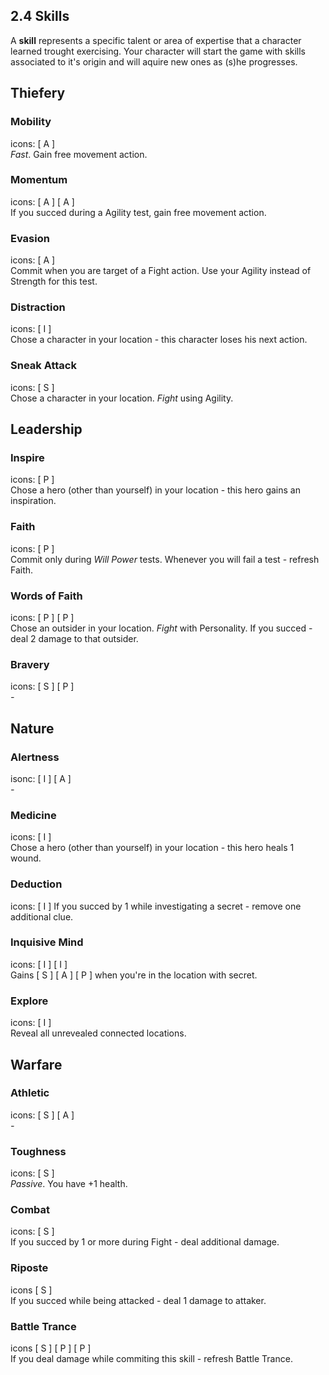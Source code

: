 ## **2.4 Skills**
A **skill** represents a specific talent or area of expertise that a character learned trought exercising. Your character will start the game with skills associated to it's origin and will aquire new ones as (s)he progresses.

## **Thiefery**

### **Mobility**
icons: [ A ]  
*Fast*. Gain free movement action.

### **Momentum**
icons: [ A ] [ A ]  
If you succed during a Agility test, gain free movement action.

### **Evasion**
icons: [ A ]  
Commit when you are target of a Fight action. Use your Agility instead of Strength for this test.

### **Distraction**
icons: [ I ]  
Chose a character in your location - this character loses his next action.

### **Sneak Attack**
icons: [ S ]  
Chose a character in your location. *Fight* using Agility.

## **Leadership**

### **Inspire**
icons: [ P ]  
Chose a hero (other than yourself) in your location - this hero gains an inspiration.

### **Faith**
icons: [ P ]  
Commit only during *Will Power* tests. Whenever you will fail a test - refresh Faith.

### **Words of Faith**  
icons: [ P ] [ P ]  
Chose an outsider in your location. *Fight* with Personality.
If you succed - deal 2 damage to that outsider.

### **Bravery**
icons: [ S ] [ P ]  
*-*

## **Nature**

### **Alertness**
isonc: [ I ] [ A ]  
*-*

### **Medicine**
icons: [ I ]  
Chose a hero (other than yourself) in your location - this hero heals 1 wound.

### **Deduction**
icons: [ I ]
If you succed by 1 while investigating a secret - remove one additional clue.

### **Inquisive Mind**
icons: [ I ] [ I ]  
Gains [ S ] [ A ] [ P ] when you're in the location with secret.

### **Explore**
icons: [ I ]  
Reveal all unrevealed connected locations.

## **Warfare**

### **Athletic**
icons: [ S ] [ A ]  
*-*

### **Toughness**
icons: [ S ]  
*Passive*. You have +1 health.

### **Combat**
icons: [ S ]  
If you succed by 1 or more during Fight - deal additional damage.

### **Riposte**
icons [ S ]  
If you succed while being attacked - deal 1 damage to attaker.

### **Battle Trance**
icons [ S ] [ P ] [ P ]  
If you deal damage while commiting this skill - refresh Battle Trance.